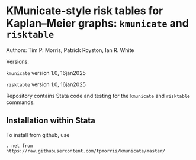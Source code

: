 # KMunicate-style risk tables for Kaplan–Meier graphs: `kmunicate` and `risktable`

Authors: Tim P. Morris, Patrick Royston, Ian R. White

Versions:

`kmunicate` version 1.0, 16jan2025

`risktable` version 1.0, 16jan2025

Repository contains Stata code and testing for the `kmunicate` and `risktable` commands.

## Installation within Stata

To install from github, use

`. net from https://raw.githubusercontent.com/tpmorris/kmunicate/master/`
